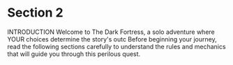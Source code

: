 # Section 2

INTRODUCTION
Welcome to The Dark Fortress, a solo adventure where YOUR choices determine the story's outc
Before beginning your journey, read the following sections carefully to understand the rules and
mechanics that will guide you through this perilous quest.